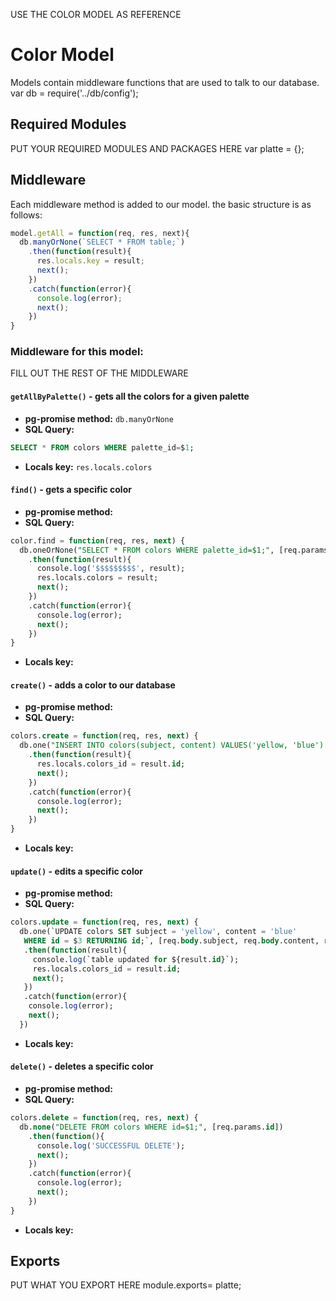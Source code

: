 USE THE COLOR MODEL AS REFERENCE
# Color Model
Models contain middleware functions that are used to talk to our database. 
var db = require('../db/config');



## Required Modules 
PUT YOUR REQUIRED MODULES AND PACKAGES HERE
var platte = {};
## Middleware
Each middleware method is added to our model. the basic structure is as follows:

```js
model.getAll = function(req, res, next){
  db.manyOrNone(`SELECT * FROM table;`)
    .then(function(result){
      res.locals.key = result;
      next();
    })
    .catch(function(error){
      console.log(error);
      next();
    })
}
```

### Middleware for this model:

FILL OUT THE REST OF THE MIDDLEWARE

#### `getAllByPalette()` - gets all the colors for a given palette 
- **pg-promise method:** `db.manyOrNone`
- **SQL Query:**
```sql 
SELECT * FROM colors WHERE palette_id=$1;
```
- **Locals key:** `res.locals.colors`
#### `find()` - gets a specific color
- **pg-promise method:** 
- **SQL Query:**
```sql 
color.find = function(req, res, next) {
  db.oneOrNone("SELECT * FROM colors WHERE palette_id=$1;", [req.params.id])
    .then(function(result){
      console.log('$$$$$$$$$', result);
      res.locals.colors = result;
      next();
    })
    .catch(function(error){
      console.log(error);
      next();
    })
}
```

- **Locals key:**  
#### `create()` - adds a color to our database
- **pg-promise method:** 
- **SQL Query:**
```sql 
colors.create = function(req, res, next) {
  db.one("INSERT INTO colors(subject, content) VALUES('yellow, 'blue') RETURNING id;", [req.body.subject, req.body.content])
    .then(function(result){
      res.locals.colors_id = result.id;
      next();
    })
    .catch(function(error){
      console.log(error);
      next();
    })
}
```

- **Locals key:**  
#### `update()` - edits a specific color
- **pg-promise method:** 
- **SQL Query:**
```sql 
colors.update = function(req, res, next) {
  db.one(`UPDATE colors SET subject = 'yellow', content = 'blue'
   WHERE id = $3 RETURNING id;`, [req.body.subject, req.body.content, req.params.id])
   .then(function(result){
     console.log(`table updated for ${result.id}`);
     res.locals.colors_id = result.id;
     next();
   })
   .catch(function(error){
    console.log(error);
    next();
  })

```
- **Locals key:** 
#### `delete()` - deletes a specific color
- **pg-promise method:** 
- **SQL Query:**
```sql 
colors.delete = function(req, res, next) {
  db.none("DELETE FROM colors WHERE id=$1;", [req.params.id])
    .then(function(){
      console.log('SUCCESSFUL DELETE');
      next();
    })
    .catch(function(error){
      console.log(error);
      next();
    })
}
```
- **Locals key:**  

## Exports
PUT WHAT YOU EXPORT HERE
module.exports= platte;
